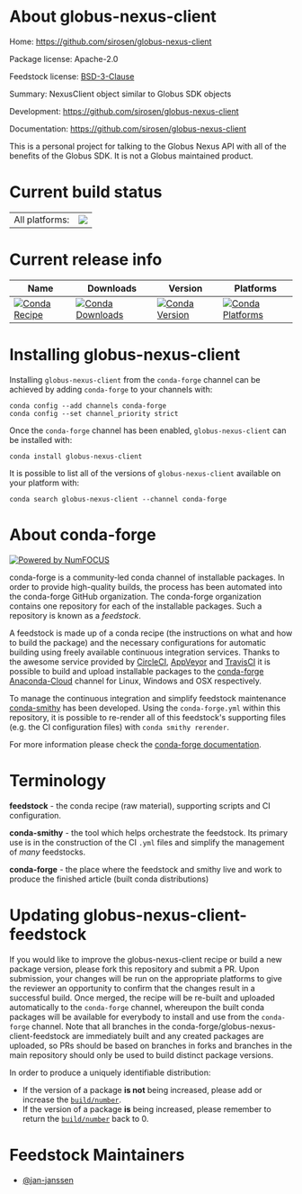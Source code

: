 About globus-nexus-client
=========================

Home: https://github.com/sirosen/globus-nexus-client

Package license: Apache-2.0

Feedstock license: [BSD-3-Clause](https://github.com/conda-forge/globus-nexus-client-feedstock/blob/master/LICENSE.txt)

Summary: NexusClient object similar to Globus SDK objects

Development: https://github.com/sirosen/globus-nexus-client

Documentation: https://github.com/sirosen/globus-nexus-client

This is a personal project for talking to the Globus Nexus API with
all of the benefits of the Globus SDK. It is not a Globus maintained
product.


Current build status
====================


<table><tr><td>All platforms:</td>
    <td>
      <a href="https://dev.azure.com/conda-forge/feedstock-builds/_build/latest?definitionId=8138&branchName=master">
        <img src="https://dev.azure.com/conda-forge/feedstock-builds/_apis/build/status/globus-nexus-client-feedstock?branchName=master">
      </a>
    </td>
  </tr>
</table>

Current release info
====================

| Name | Downloads | Version | Platforms |
| --- | --- | --- | --- |
| [![Conda Recipe](https://img.shields.io/badge/recipe-globus--nexus--client-green.svg)](https://anaconda.org/conda-forge/globus-nexus-client) | [![Conda Downloads](https://img.shields.io/conda/dn/conda-forge/globus-nexus-client.svg)](https://anaconda.org/conda-forge/globus-nexus-client) | [![Conda Version](https://img.shields.io/conda/vn/conda-forge/globus-nexus-client.svg)](https://anaconda.org/conda-forge/globus-nexus-client) | [![Conda Platforms](https://img.shields.io/conda/pn/conda-forge/globus-nexus-client.svg)](https://anaconda.org/conda-forge/globus-nexus-client) |

Installing globus-nexus-client
==============================

Installing `globus-nexus-client` from the `conda-forge` channel can be achieved by adding `conda-forge` to your channels with:

```
conda config --add channels conda-forge
conda config --set channel_priority strict
```

Once the `conda-forge` channel has been enabled, `globus-nexus-client` can be installed with:

```
conda install globus-nexus-client
```

It is possible to list all of the versions of `globus-nexus-client` available on your platform with:

```
conda search globus-nexus-client --channel conda-forge
```


About conda-forge
=================

[![Powered by NumFOCUS](https://img.shields.io/badge/powered%20by-NumFOCUS-orange.svg?style=flat&colorA=E1523D&colorB=007D8A)](http://numfocus.org)

conda-forge is a community-led conda channel of installable packages.
In order to provide high-quality builds, the process has been automated into the
conda-forge GitHub organization. The conda-forge organization contains one repository
for each of the installable packages. Such a repository is known as a *feedstock*.

A feedstock is made up of a conda recipe (the instructions on what and how to build
the package) and the necessary configurations for automatic building using freely
available continuous integration services. Thanks to the awesome service provided by
[CircleCI](https://circleci.com/), [AppVeyor](https://www.appveyor.com/)
and [TravisCI](https://travis-ci.com/) it is possible to build and upload installable
packages to the [conda-forge](https://anaconda.org/conda-forge)
[Anaconda-Cloud](https://anaconda.org/) channel for Linux, Windows and OSX respectively.

To manage the continuous integration and simplify feedstock maintenance
[conda-smithy](https://github.com/conda-forge/conda-smithy) has been developed.
Using the ``conda-forge.yml`` within this repository, it is possible to re-render all of
this feedstock's supporting files (e.g. the CI configuration files) with ``conda smithy rerender``.

For more information please check the [conda-forge documentation](https://conda-forge.org/docs/).

Terminology
===========

**feedstock** - the conda recipe (raw material), supporting scripts and CI configuration.

**conda-smithy** - the tool which helps orchestrate the feedstock.
                   Its primary use is in the construction of the CI ``.yml`` files
                   and simplify the management of *many* feedstocks.

**conda-forge** - the place where the feedstock and smithy live and work to
                  produce the finished article (built conda distributions)


Updating globus-nexus-client-feedstock
======================================

If you would like to improve the globus-nexus-client recipe or build a new
package version, please fork this repository and submit a PR. Upon submission,
your changes will be run on the appropriate platforms to give the reviewer an
opportunity to confirm that the changes result in a successful build. Once
merged, the recipe will be re-built and uploaded automatically to the
`conda-forge` channel, whereupon the built conda packages will be available for
everybody to install and use from the `conda-forge` channel.
Note that all branches in the conda-forge/globus-nexus-client-feedstock are
immediately built and any created packages are uploaded, so PRs should be based
on branches in forks and branches in the main repository should only be used to
build distinct package versions.

In order to produce a uniquely identifiable distribution:
 * If the version of a package **is not** being increased, please add or increase
   the [``build/number``](https://docs.conda.io/projects/conda-build/en/latest/resources/define-metadata.html#build-number-and-string).
 * If the version of a package **is** being increased, please remember to return
   the [``build/number``](https://docs.conda.io/projects/conda-build/en/latest/resources/define-metadata.html#build-number-and-string)
   back to 0.

Feedstock Maintainers
=====================

* [@jan-janssen](https://github.com/jan-janssen/)

